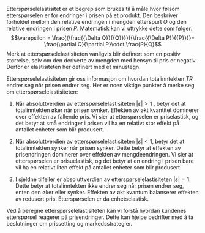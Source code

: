 Etterspørselelastisitet er et begrep som brukes til å måle hvor følsom etterspørselen er for endringer i prisen på et produkt. Den beskriver forholdet mellom den relative endringen i mengden etterspurt $Q$ og den relative endringen i prisen $P$. Matematisk kan vi uttrykke dette som følger:
$$\varepsilon = \frac{{\frac{{\Delta Q}}{{Q}}}}{{\frac{{\Delta P}}{{P}}}}= \frac{\partial Q}{\partial P}\cdot \frac{P}{Q}$$
Merk at etterspørselelastisiteten vanligvis blir definert som en positiv størrelse, selv om den deriverte av mengden med hensyn til pris er negativ. Derfor er elastisiteten her definert med et minustegn.

Etterspørselelastisiteten gir oss informasjon om hvordan totalinntekten $TR$ endrer seg når prisen endrer seg. Her er noen viktige punkter å merke seg om etterspørselelastisiteten:

1. Når absoluttverdien av etterspørselelastisiteten $|\varepsilon|>1$ , betyr det at totalinntekten øker når prisen synker. Effekten av økt kvantitet dominerer over effekten av fallende pris. Vi sier at etterspørselen er priselastisk, og det betyr at små endringer i prisen vil ha en relativt stor effekt på antallet enheter som blir produsert.

2. Når absoluttverdien av etterspørselelastisiteten $|\varepsilon|<1$, betyr det at totalinntekten synker når prisen synker. Dette betyr at effekten av prisendringen dominerer over effekten av mengdeendringen. Vi sier at etterspørselen er prisuelastisk, og det betyr at en endring i prisen bare vil ha en relativt liten effekt på antallet enheter som blir produsert.

3. I sjeldne tilfeller er absoluttverdien av etterspørselelastisiteten $|\varepsilon|=1$. Dette betyr at totalinntekten ikke endrer seg når prisen endrer seg, enten den øker eller synker. Effekten av økt kvantum balanserer effekten av redusert pris. Etterspørselen er da enhetselastisk.

Ved å beregne etterspørselelastisiteten kan vi forstå hvordan kundenes etterspørsel reagerer på prisendringer. Dette kan hjelpe bedrifter med å ta beslutninger om prissetting og markedsstrategier.